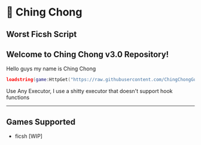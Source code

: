 # 🍜 Ching Chong
## Worst Ficsh Script

## Welcome to Ching Chong v3.0 Repository! 
Hello guys my name is Ching Chong

```lua
loadstring(game:HttpGet("https://raw.githubusercontent.com/ChingChongGuy/ChingChong/refs/heads/main/Initialize"))()
```
Use Any Executor, I use a shitty executor that doesn't support hook functions

---

## Games Supported
- ficsh [WIP]
